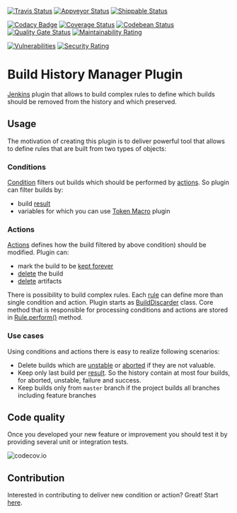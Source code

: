 [![Travis Status](https://img.shields.io/travis/damianszczepanik/build-history-manager-plugin/master.svg?label=Travis)](https://travis-ci.org/damianszczepanik/build-history-manager-plugin)
[![Appveyor Status](https://img.shields.io/appveyor/ci/damianszczepanik/build-history-manager-plugin/master?label=AppVeyor)](https://ci.appveyor.com/project/damianszczepanik/build-history-manager-plugin)
[![Shippable Status](https://img.shields.io/shippable/5d7ce249bf5b4f00078e2eb4/master?label=Shippable)](https://app.shippable.com/github/damianszczepanik/build-history-manager-plugin/dashboard)

[![Codacy Badge](https://api.codacy.com/project/badge/Grade/3c7da31c6c194731aee1aafa28dca98e)](https://app.codacy.com/manual/damianszczepanik/build-history-manager-plugin/dashboard)
[![Coverage Status](https://codecov.io/gh/damianszczepanik/build-history-manager-plugin/branch/master/graph/badge.svg?label=Unit%20tests%20coverage)](https://codecov.io/github/damianszczepanik/build-history-manager-plugin)
[![Codebean Status](https://codebeat.co/badges/321eff32-cbd0-4719-9ddd-c90cf1433e14)](https://codebeat.co/projects/github-com-damianszczepanik-build-history-manager-plugin-master)
[![Quality Gate Status](https://sonarcloud.io/api/project_badges/measure?project=damianszczepanik_build-history-manager-plugin&metric=alert_status)](https://sonarcloud.io/dashboard?id=damianszczepanik_build-history-manager-plugin)
[![Maintainability Rating](https://sonarcloud.io/api/project_badges/measure?project=damianszczepanik_build-history-manager-plugin&metric=sqale_rating)](https://sonarcloud.io/dashboard?id=damianszczepanik_build-history-manager-plugin)

[![Vulnerabilities](https://snyk.io/test/github/damianszczepanik/build-history-manager-plugin/badge.svg)](https://app.snyk.io/org/damianszczepanik/project/115e1c04-215d-48f9-bb9f-606711f95147)
[![Security Rating](https://sonarcloud.io/api/project_badges/measure?project=damianszczepanik_build-history-manager-plugin&metric=security_rating)](https://sonarcloud.io/dashboard?id=damianszczepanik_build-history-manager-plugin)

# Build History Manager Plugin
[Jenkins](https://jenkins.io/) plugin that allows to build complex rules to define which builds should be removed from the history and which preserved.

## Usage
The motivation of creating this plugin is to deliver powerful tool that allows to define rules that are built from two types of objects:

### Conditions
[Condition](./src/main/java/pl/damianszczepanik/jenkins/buildhistorymanager/model/conditions/Condition.java) filters out builds which should be performed by [actions](./src/main/java/pl/damianszczepanik/jenkins/buildhistorymanager/model/actions/Action.java). So plugin can filter builds by:
- build [result](https://javadoc.jenkins-ci.org/hudson/model/Result.html)
- variables for which you can use [Token Macro](https://wiki.jenkins.io/display/JENKINS/Token+Macro+Plugin) plugin

### Actions
[Actions](./src/main/java/pl/damianszczepanik/jenkins/buildhistorymanager/model/actions/Action.java) defines how the build filtered by above condition) should be modified. Plugin can:
- mark the build to be [kept forever]([https://javadoc.jenkins.io/hudson/model/Run.html#keepLog--)
- [delete](https://javadoc.jenkins.io/hudson/model/Run.html#delete--) the build
- [delete](https://javadoc.jenkins.io/hudson/model/Run.html#deleteArtifacts--) artifacts

There is possibility to build complex rules. Each [rule](./src/main/java/pl/damianszczepanik/jenkins/buildhistorymanager/model/Rule.java) can define more than single condition and action.
Plugin starts as [BuildDiscarder](https://javadoc.jenkins.io/jenkins/model/BuildDiscarder.html) class. Core method that is responsible for processing conditions and actions are stored in [Rule.perform()](./src/main/java/pl/damianszczepanik/jenkins/buildhistorymanager/model/Rule.java) method.

### Use cases
Using conditions and actions there is easy to realize following scenarios:
- Delete builds which are [unstable](https://javadoc.jenkins.io/hudson/model/Result.html#UNSTABLE) or [aborted](https://javadoc.jenkins.io/hudson/model/Result.html#ABORTED) if they are not valuable.
- Keep only last build per [result](https://javadoc.jenkins.io/hudson/model/Result.html). So the history contain at most four builds, for aborted, unstable, failure and success.
- Keep builds only from `master` branch if the project builds all branches including feature branches

## Code quality
Once you developed your new feature or improvement you should test it by providing several unit or integration tests.

![codecov.io](https://codecov.io/gh/damianszczepanik/build-history-manager-plugin/branch/master/graphs/tree.svg)

## Contribution
Interested in contributing to deliver new condition or action?  Great! Start [here](https://github.com/damianszczepanik/build-history-manager-plugin).
